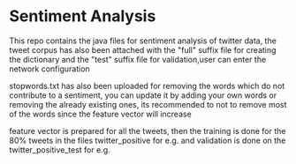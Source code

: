 Sentiment Analysis
=================

This repo contains the java files for sentiment analysis of twitter data, 
the tweet corpus has also been attached with the "full" suffix file for creating the dictionary and the 
"test" suffix file for validation,user can enter the network configuration

stopwords.txt has also been uploaded for removing the words which do not contribute to a sentiment, you can update
it by adding your own words or removing the already existing ones, its recommended to not to remove most of the words
since the feature vector will increase

feature vector is prepared for all the tweets, then the training is done for the 80% tweets in the files twitter_positive for e.g.
and validation is done on the twitter_positive_test for e.g.
